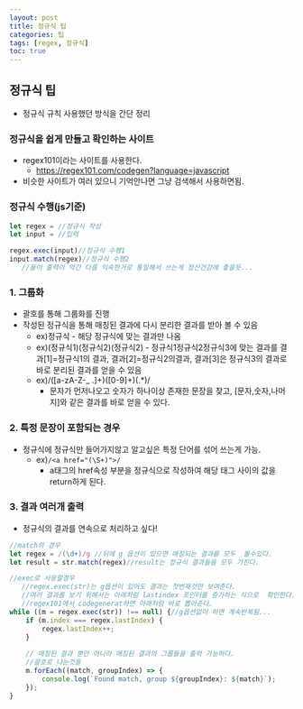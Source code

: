 ```yaml
---
layout: post
title: 정규식 팁
categories: 팁
tags: [regex, 정규식]
toc: true
---
```


## 정규식 팁
- 정규식 규칙 사용했던 방식을 간단 정리

### 정규식을 쉽게 만들고 확인하는 사이트
- regex101이라는 사이트를 사용한다.
   - <https://regex101.com/codegen?language=javascript>
- 비슷한 사이트가 여러 있으니 기억안나면 그냥 검색해서 사용하면됨.

### 정규식 수행(js기준)
```javascript
let regex = //정규식 작성
let input = //입력

regex.exec(input)//정규식 수행1
input.match(regex)//정규식 수행2
   //둘이 출력이 약간 다름 익숙한거로 통일해서 쓰는게 정신건강에 좋을듯...
```

### 1. 그룹화
- 괄호를 통해 그룹화를 진행
- 작성된 정규식을 통해 매칭된 결과에 다시 분리한 결과를 받아 볼 수 있음
   - ex)정규식 - 해당 정규식에 맞는 결과만 나옴
   - ex)(정규식1)(정규식2)(정규식2) - 정규식1정규식2정규식3에 맞는 결과를 결과[1]=정규식1의 결과, 결과[2]=정규식2의결과, 결과[3]은 정규식3의 결과로 바로 분리된 결과를 얻을 수 있음
   - ex)/([a-zA-Z-_ \.]+)([0-9]+)(.*)/
      - 문자가 먼저나오고 숫자가 하나이상 존재한 문장을 찾고, [문자,숫자,나머지]와 같은 결과를 바로 얻을 수 있다.

### 2. 특정 문장이 포함되는 경우
- 정규식에 정규식만 들어가지않고 알고싶은 특정 단어를 섞어 쓰는게 가능.
   - ex)```/<a href="(\S+)">/```
      - a태그의 href속성 부분을 정규식으로 작성하여 해당 태그 사이의 값을 return하게 된다.

### 3. 결과 여러개 출력
- 정규식의 결과를 연속으로 처리하고 싶다!  

```javascript
//match의 경우
let regex = /(\d+)/g //뒤에 g 옵션이 있으면 매칭되는 결과를 모두  볼수있다.
let result = str.match(regex)//result는 정규식 결과들을 모두 가진다.

//exec로 사용할경우
   //regex.exec(str)는 g옵션이 있어도 결과는 첫번재것만 보여준다.
   //여러 결과를 보기 위해서는 아래처럼 lastindex 포인터를 증가하는 식으로  확인한다.
   //regex101에서 codegenerat하면 아래처럼 바로 뽑아준다.
while ((m = regex.exec(str)) !== null) {//g옵션없이 하면 계속반복됨...
    if (m.index === regex.lastIndex) {
        regex.lastIndex++;
    }
    
    // 매칭된 결과 뿐만 아니라 매칭된 결과의 그룹들을 출력 가능하다. 
    //괄호로 나눈것들
    m.forEach((match, groupIndex) => {
        console.log(`Found match, group ${groupIndex}: ${match}`);
    });
}
```